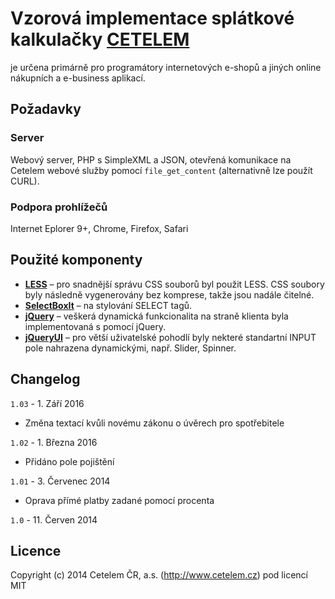 # Vzorová implementace splátkové kalkulačky [CETELEM](http://www.cetelem.cz)

je určena primárně pro programátory internetových e-shopů a jiných online nákupních a e-business aplikací.

## Požadavky

### Server
Webový server, PHP s SimpleXML a JSON, otevřená komunikace na Cetelem webové služby pomocí `file_get_content` (alternativně lze použít CURL).

### Podpora prohlížečů
Internet Eplorer 9+, Chrome, Firefox, Safari

## Použité komponenty
* [**LESS**](http://lesscss.org) – pro snadnější správu CSS souborů byl použit LESS. CSS soubory byly následně vygenerovány bez komprese, takže jsou nadále čitelné.
* [**SelectBoxIt**](http://gregfranko.com/jquery.selectBoxIt.js/) – na stylování SELECT tagů. 
* [**jQuery**](http://jquery.com) – veškerá dynamická funkcionalita na straně klienta byla implementovaná s pomocí jQuery.
* [**jQueryUI**](https://jqueryui.com) – pro větší uživatelské pohodlí byly nekteré standartní INPUT pole nahrazena dynamickými, např. Slider, Spinner.



## Changelog

`1.03` - 1. Září 2016

* Změna textací kvůli novému zákonu o úvěrech pro spotřebitele 


`1.02` - 1. Března 2016

* Přidáno pole pojištění


`1.01` - 3. Červenec 2014

* Oprava přímé platby zadané pomocí procenta

`1.0` - 11. Červen 2014

## Licence
Copyright (c) 2014 Cetelem ČR, a.s. (http://www.cetelem.cz) pod licencí MIT
